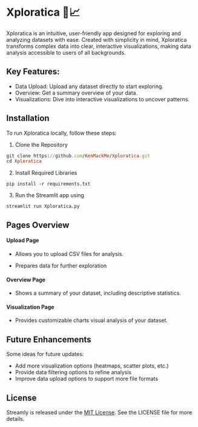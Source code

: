 # Xploratica 🚀📈
Xploratica is an intuitive, user-friendly app designed for exploring and analyzing datasets with ease. Created with simplicity in mind, Xploratica transforms complex data into clear, interactive visualizations, making data analysis accessible to users of all backgrounds.

## Key Features:

- Data Upload: Upload any dataset directly to start exploring.
- Overview: Get a summary overview of your data.
- Visualizations: Dive into interactive visualizations to uncover patterns.

## Installation  
To run Xploratica locally, follow these steps:

1. Clone the Repository
```rb
git clone https://github.com/KenMackMe/Xploratica.git
cd Xploratica
```
  
2. Install Required Libraries

```
pip install -r requirements.txt
```

3. Run the Streamlit app using

```
streamlit run Xploratica.py
```

## Pages Overview  
#### Upload Page

- Allows you to upload CSV files for analysis.  

- Prepares data for further exploration

#### Overview Page

- Shows a summary of your dataset, including descriptive statistics.  

#### Visualization Page

- Provides customizable charts visual analysis of your dataset.

## Future Enhancements
Some ideas for future updates:

- Add more visualization options (heatmaps, scatter plots, etc.)  
- Provide data filtering options to refine analysis  
- Improve data upload options to support more file formats

## License  

Streamly is released under the [MIT License](LICENSE). See the LICENSE file for more details.
